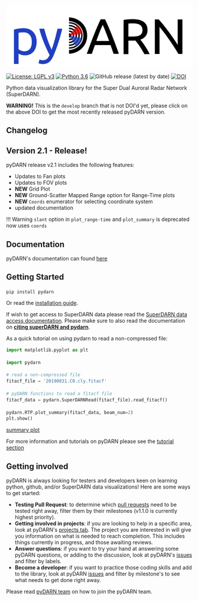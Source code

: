 ![pydarn](https://raw.githubusercontent.com/SuperDARN/pydarn/master/docs/imgs/pydarn_logo.png)

[![License: LGPL v3](https://img.shields.io/badge/License-LGPLv3-blue.svg)](https://www.gnu.org/licenses/lgpl-3.0) 
[![Python 3.6](https://img.shields.io/badge/python-3.6-blue.svg)](https://www.python.org/downloads/release/python-360/) 
![GitHub release (latest by date)](https://img.shields.io/github/v/release/superdarn/pydarn)
[![DOI](https://zenodo.org/badge/DOI/10.5281/zenodo.3727269.svg)](https://doi.org/10.5281/zenodo.3727269)

Python data visualization library for the Super Dual Auroral Radar Network (SuperDARN).

**WARNING!**
    This is the `develop` branch that is not DOI'd yet, please click on the above DOI to get the most recently released pyDARN version. 

## Changelog

## Version 2.1 - Release!


pyDARN release v2.1 includes the following features:
- Updates to Fan plots
- Updates to FOV plots
- **NEW** Grid Plot
- **NEW** Ground-Scatter Mapped Range option for Range-Time plots
- **NEW** `Coords` enumerator for selecting coordinate system
- updated documentation

!!! Warning
    `slant` option in `plot_range-time` and `plot_summary` is deprecated now uses `coords` 

## Documentation

pyDARN's documentation can found [here](https://pydarn.readthedocs.io/en/latest/)

## Getting Started

`pip install pydarn`

Or read the [installation guide](https://pydarn.readthedocs.io/en/main/user/install/).

If wish to get access to SuperDARN data please read the [SuperDARN data access documentation](https://pydarn.readthedocs.io/en/main/user/superdarn_data/).
Please make sure to also read the documentation on [**citing superDARN and pydarn**](https://pydarn.readthedocs.io/en/main/user/citing/). 

As a quick tutorial on using pydarn to read a non-compressed file: 


```python
import matplotlib.pyplot as plt

import pydarn

# read a non-compressed file
fitacf_file = '20190831.C0.cly.fitacf'

# pyDARN functions to read a fitacf file
fitacf_data = pydarn.SuperDARNRead(fitacf_file).read_fitacf()

pydarn.RTP.plot_summary(fitacf_data, beam_num=2)
plt.show()
```

[summary plot](docs/imgs/summary_clyb2.png)

For more information and tutorials on pyDARN please see the [tutorial section](https://pydarn.readthedocs.io/en/main/)

## Getting involved

pyDARN is always looking for testers and developers keen on learning python, github, and/or SuperDARN data visualizations! 
Here are some ways to get started: 

  - **Testing Pull Request**: to determine which [pull requests](https://github.com/SuperDARN/pydarn/pulls) need to be tested right away, filter them by their milestones (v1.1.0 is currently highest priority).
  - **Getting involved in projects**: if you are looking to help in a specific area, look at pyDARN's [projects tab](https://github.com/SuperDARN/pydarn/projects). The project you are interested in will give you information on what is needed to reach completion. This includes things currently in progress, and those awaiting reviews. 
  - **Answer questions**: if you want to try your hand at answering some pyDARN questions, or adding to the discussion, look at pyDARN's [issues](https://github.com/SuperDARN/pydarn/issues) and filter by labels.
  - **Become a developer**: if you want to practice those coding skills and add to the library, look at pyDARN [issues](https://github.com/SuperDARN/pydarn/issues) and filter by milestone's to see what needs to get done right away. 

Please read [pyDARN team](https://pydarn.readthedocs.io/en/latest/dev/team) on how to join the pyDARN team. 
